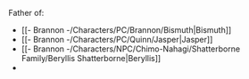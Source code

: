 Father of:
- [[- Brannon -/Characters/PC/Brannon/Bismuth|Bismuth]]
- [[- Brannon -/Characters/PC/Quinn/Jasper|Jasper]]
- [[- Brannon -/Characters/NPC/Chimo-Nahagi/Shatterborne Family/Beryllis Shatterborne|Beryllis]]
- 